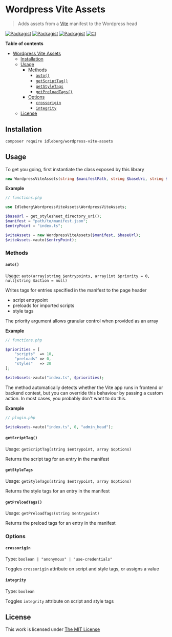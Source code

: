 # Wordpress Vite Assets

> Adds assets from a [Vite](https://vitejs.dev/) manifest to the Wordpress head

[![Packagist](https://flat.badgen.net/packagist/license/idleberg/wordpress-vite-assets)](https://packagist.org/packages/idleberg/wordpress-vite-assets)
[![Packagist](https://flat.badgen.net/packagist/v/idleberg/wordpress-vite-assets)](https://packagist.org/packages/idleberg/wordpress-vite-assets)
[![Packagist](https://flat.badgen.net/packagist/php/idleberg/wordpress-vite-assets)](https://packagist.org/packages/idleberg/wordpress-vite-assets)
[![CI](https://img.shields.io/github/workflow/status/idleberg/php-wordpress-vite-assets/CI?style=flat-square)](https://github.com/idleberg/php-wordpress-vite-assets/actions)


**Table of contents**

- [Wordpress Vite Assets](#wordpress-vite-assets)
	- [Installation](#installation)
	- [Usage](#usage)
		- [Methods](#methods)
			- [`auto()`](#auto)
			- [`getScriptTag()`](#getscripttag)
			- [`getStyleTags`](#getstyletags)
			- [`getPreloadTags()`](#getpreloadtags)
		- [Options](#options)
			- [`crossorigin`](#crossorigin)
			- [`integrity`](#integrity)
	- [License](#license)
	
## Installation

`composer require idleberg/wordpress-vite-assets`

## Usage

To get you going, first instantiate the class exposed by this library

```php
new WordpressViteAssets(string $manifestPath, string $baseUri, string $algorithm = "sha256");
```

**Example**

```php
// functions.php

use Idleberg\WordpressViteAssets\WordpressViteAssets;

$baseUrl = get_stylesheet_directory_uri();
$manifest = "path/to/manifest.json";
$entryPoint = "index.ts";

$viteAssets = new WordpressViteAssets($manifest, $baseUrl);
$viteAssets->auto($entryPoint);
```

### Methods
#### `auto()`

Usage: `auto(array|string $entrypoints, array|int $priority = 0, null|string $action = null)`

Writes tags for entries specified in the manifest to the page header

- script entrypoint
- preloads for imported scripts
- style tags

The priority argument allows granular control when provided as an array

**Example**

```php
// functions.php

$priorities = [
    "scripts"  => 10,
    "preloads" => 0,
    "styles"   => 20
];

$viteAssets->auto("index.ts", $priorities);
```

The method automatically detects whether the Vite app runs in frontend or backend contest, but you can override this behaviour by passing a custom action. In most cases, you probably don't want to do this.

**Example**

```php
// plugin.php

$viteAssets->auto("index.ts", 0, "admin_head");
```

#### `getScriptTag()`

Usage: `getScriptTag(string $entrypoint, array $options)`

Returns the script tag for an entry in the manifest

#### `getStyleTags`

Usage: `getStyleTags(string $entrypoint, array $options)`

Returns the style tags for an entry in the manifest

#### `getPreloadTags()`

Usage: `getPreloadTags(string $entrypoint)`

Returns the preload tags for an entry in the manifest

### Options

#### `crossorigin`

Type: `boolean | "anonymous" | "use-credentials"`

Toggles `crossorigin` attribute on script and style tags, or assigns a value

#### `integrity`

Type: `boolean`

Toggles `integrity` attribute on script and style tags

## License

This work is licensed under [The MIT License](LICENSE)
